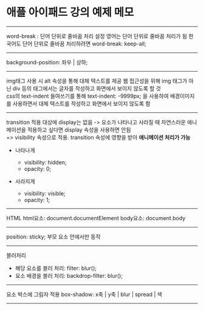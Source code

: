 # 애플 아이패드 강의 예제 메모
<hr>
word-break : 단어 단위로 줄바꿈 처리 설정
영어는 단어 단위로 줄바꿈 처리가 됨
한국어도 단어 단위로 줄바꿈 처리하려면 word-break: keep-all;

<hr>

background-position: 좌우 | 상하;

<hr>

img태그 사용 시 alt 속성을 통해 대체 텍스트를 제공
웹 접근성을 위해 img 태그가 아닌 div 등의 태그에서는 글자를 작성하고 화면에서 보이지 않도록 할 것  
css의 text-indent 들여쓰기를 통해 text-indent: -9999px; 을 사용하여 배경이미지를 사용하면서 대체 텍스트를 작성하고 화면에서 보이지 않도록 함

<hr>

transition 적용 대상에 display는 없음 -> 요소가 나타나고 사라질 때 자연스러운 애니메이션을 적용하고 싶다면 display 속성을 사용하면 안됨  
=> visibility 속성으로 적용. transition 속성에 영향을 받아 **애니메이션 처리가 가능**
- 나타나게
  - visibility: hidden;
  - opacity: 0;

- 사라지게
  - visibility: visible;
  - opacity: 1;

<hr>

HTML 
html요소: document.documentElement
body요소: document.body

<hr>

position: sticky;
부모 요소 안에서만 동작

<hr>

블러처리
- 해당 요소를 블러 처리: filter: blur();
- 요소 배경을 블러 처리: backdrop-filter: blur();

<hr>

요소 박스에 그림자 적용
box-shadow: x축 | y축 | blur | spread | 색

<hr>

